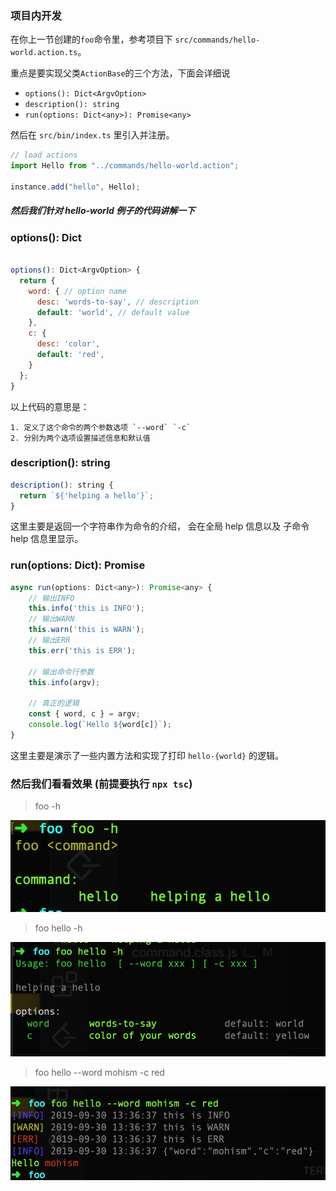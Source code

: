 ### 项目内开发

在你上一节创建的`foo`命令里，参考项目下 `src/commands/hello-world.action.ts`。

重点是要实现父类`ActionBase`的三个方法，下面会详细说

- `options(): Dict<ArgvOption>`
- `description(): string`
- `run(options: Dict<any>): Promise<any>`

然后在 `src/bin/index.ts` 里引入并注册。

```javascript
// load actions
import Hello from "../commands/hello-world.action";

instance.add("hello", Hello);
```

##### 然后我们针对 hello-world 例子的代码讲解一下

### options(): Dict<ArgvOption>

```javascript

options(): Dict<ArgvOption> {
  return {
    word: { // option name
      desc: 'words-to-say', // description
      default: 'world', // default value
    },
    c: {
      desc: 'color',
      default: 'red',
    }
  };
}

```

以上代码的意思是：

    1. 定义了这个命令的两个参数选项 `--word` `-c`
    2. 分别为两个选项设置描述信息和默认值

### description(): string

```javascript
description(): string {
  return `${'helping a hello'}`;
}
```

这里主要是返回一个字符串作为命令的介绍，
会在全局 help 信息以及 子命令 help 信息里显示。

### run(options: Dict<any>): Promise<any>

```javascript
async run(options: Dict<any>): Promise<any> {
	// 输出INFO
	this.info('this is INFO');
	// 输出WARN
	this.warn('this is WARN');
	// 输出ERR
	this.err('this is ERR');

	// 输出命令行参数
	this.info(argv);

	// 真正的逻辑
	const { word, c } = argv;
	console.log(`Hello ${word[c]}`);
}
```

这里主要是演示了一些内置方法和实现了打印 `hello-{world}` 的逻辑。

### 然后我们看看效果 (前提要执行 `npx tsc`)

> foo -h

![](../../assets/1.png)

> foo hello -h

![](../../assets/2.png)

> foo hello --word mohism -c red

![](../../assets/3.png)
